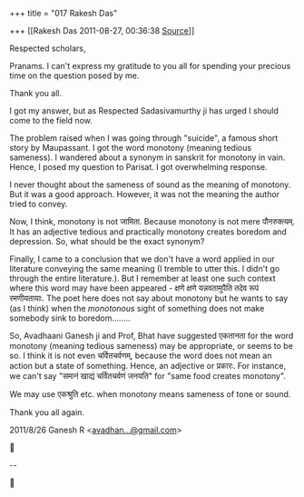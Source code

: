 +++
title = "017 Rakesh Das"

+++
[[Rakesh Das	2011-08-27, 00:36:38 [Source](https://groups.google.com/g/bvparishat/c/GhO53YwlKKA)]]



Respected scholars,  
  
Pranams. I can't express my gratitude to you all for spending your precious time on the question posed by me.  
  
Thank you all.  
  
I got my answer, but as Respected Sadasivamurthy ji has urged I should come to the field now.  
  
The problem raised when I was going through "suicide", a famous short story by Maupassant. I got the word monotony (meaning tedious sameness). I wandered about a synonym in sanskrit for monotony in vain. Hence, I posed my question to Parisat. I got overwhelming response.  
  
I never thought about the sameness of sound as the meaning of monotony. But it was a good approach. However, it was not the meaning the author tried to convey.  
  
Now, I think, monotony is not जामिता. Because monotony is not mere पौनरुक्त्यम्. It has an adjective tedious and practically monotony creates boredom and depression. So, what should be the exact synonym?  
  
Finally, I came to a conclusion that we don't have a word applied in our literature conveying the same meaning (I tremble to utter this. I didn't go through the entire literature.). But I remember at least one such context where this word may have been appeared - क्षणे क्षणे यन्नवतामुपैति तदेव रूपं रमणीयतायाः. The poet here does not say about monotony but he wants to say (as I think) when the *monotonous* sight of something does not make somebody sink to boredom........  
  
So, Avadhaani Ganesh ji and Prof, Bhat have suggested एकतानता for the word monotony (meaning tedious sameness) may be appropriate, or seems to be so. I think it is not even चर्वितचर्वणम्, because the word does not mean an action but a state of something. Hence, an adjective or प्रकारः. For instance, we can't say "समानं खाद्यं चर्वितचर्वणं जनयति" for "same food creates monotony".  
  
We may use एकश्रुति etc. when monotony means sameness of tone or sound.  
  
Thank you all again.  
  

2011/8/26 Ganesh R \<[avadhan...@gmail.com]()\>



  
  
  
--  



